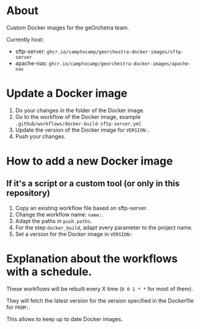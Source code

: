 # About

Custom Docker images for the geOrchetra team.

Currently host:
- sftp-server: `ghcr.io/camptocamp/georchestra-docker-images/sftp-server`
- apache-nas: `ghcr.io/camptocamp/georchestra-docker-images/apache-nas`

# Update a Docker image

1. Do your changes in the folder of the Docker image.
2. Go to the workflow of the Docker image, example `.github/workflows/docker-build-sftp-server.yml`
3. Update the version of the Docker image for `VERSION:`.
4. Push your changes.

# How to add a new Docker image

## If it's a script or a custom tool (or only in this repository)
1. Copy an existing workflow file based on sftp-server.
2. Change the workflow name: `name:`.
3. Adapt the paths in `push.paths`.
4. For the step `docker_build`, adapt every parameter to the project name.
5. Set a version for the Docker image in `VERSION:`

# Explanation about the workflows with a schedule.
These workflows will be rebuilt every X time (`0 0 1 * *` for most of them).

They will fetch the latest version for the version specified in the Dockerfile for `FROM:`.

This allows to keep up to date Docker images.